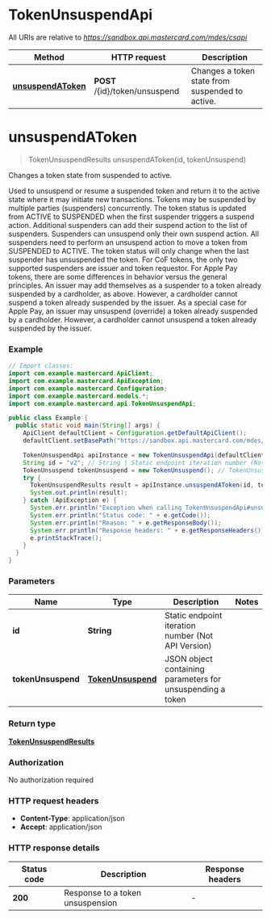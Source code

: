 # TokenUnsuspendApi

All URIs are relative to *https://sandbox.api.mastercard.com/mdes/csapi*

| Method | HTTP request | Description |
|------------- | ------------- | -------------|
| [**unsuspendAToken**](TokenUnsuspendApi.md#unsuspendAToken) | **POST** /{id}/token/unsuspend | Changes a token state from suspended to active. |


<a id="unsuspendAToken"></a>
# **unsuspendAToken**
> TokenUnsuspendResults unsuspendAToken(id, tokenUnsuspend)

Changes a token state from suspended to active.

Used to unsuspend or resume a suspended token and return it to the active state where it may initiate new transactions. Tokens may be suspended by multiple parties (suspenders) concurrently. The token status is updated from ACTIVE to SUSPENDED when the first suspender triggers a suspend action. Additional suspenders can add their suspend action to the list of suspenders. Suspenders can unsuspend only their own suspend action. All suspenders need to perform an unsuspend action to move a token from SUSPENDED to ACTIVE. The token status will only change when the last suspender has unsuspended the token.  For CoF tokens, the only two supported suspenders are issuer and token requestor.  For Apple Pay tokens, there are some differences in behavior versus the general principles. An issuer may add themselves as a suspender to a token already suspended by a cardholder, as above. However, a cardholder cannot suspend a token already suspended by the issuer. As a special case for Apple Pay, an issuer may unsuspend (override) a token already suspended by a cardholder. However, a cardholder cannot unsuspend a token already suspended by the issuer. 

### Example
```java
// Import classes:
import com.example.mastercard.ApiClient;
import com.example.mastercard.ApiException;
import com.example.mastercard.Configuration;
import com.example.mastercard.models.*;
import com.example.mastercard.api.TokenUnsuspendApi;

public class Example {
  public static void main(String[] args) {
    ApiClient defaultClient = Configuration.getDefaultApiClient();
    defaultClient.setBasePath("https://sandbox.api.mastercard.com/mdes/csapi");

    TokenUnsuspendApi apiInstance = new TokenUnsuspendApi(defaultClient);
    String id = "v2"; // String | Static endpoint iteration number (Not API Version)
    TokenUnsuspend tokenUnsuspend = new TokenUnsuspend(); // TokenUnsuspend | JSON object containing parameters for unsuspending a token
    try {
      TokenUnsuspendResults result = apiInstance.unsuspendAToken(id, tokenUnsuspend);
      System.out.println(result);
    } catch (ApiException e) {
      System.err.println("Exception when calling TokenUnsuspendApi#unsuspendAToken");
      System.err.println("Status code: " + e.getCode());
      System.err.println("Reason: " + e.getResponseBody());
      System.err.println("Response headers: " + e.getResponseHeaders());
      e.printStackTrace();
    }
  }
}
```

### Parameters

| Name | Type | Description  | Notes |
|------------- | ------------- | ------------- | -------------|
| **id** | **String**| Static endpoint iteration number (Not API Version) | |
| **tokenUnsuspend** | [**TokenUnsuspend**](TokenUnsuspend.md)| JSON object containing parameters for unsuspending a token | |

### Return type

[**TokenUnsuspendResults**](TokenUnsuspendResults.md)

### Authorization

No authorization required

### HTTP request headers

 - **Content-Type**: application/json
 - **Accept**: application/json

### HTTP response details
| Status code | Description | Response headers |
|-------------|-------------|------------------|
| **200** | Response to a token unsuspension |  -  |

